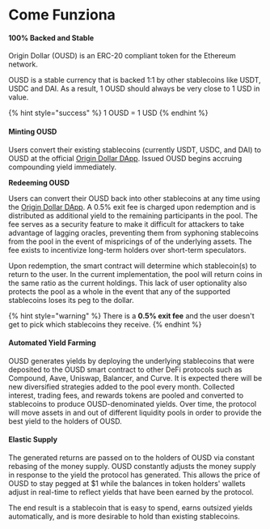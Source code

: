 # Come Funziona

#### 100% Backed and Stable

Origin Dollar \(OUSD\) is an ERC-20 compliant token for the Ethereum network.

OUSD is a stable currency that is backed 1:1 by other stablecoins like USDT, USDC and DAI. As a result, 1 OUSD should always be very close to 1 USD in value.

{% hint style="success" %}
1 OUSD = 1 USD
{% endhint %}

#### Minting OUSD

Users convert their existing stablecoins \(currently USDT, USDC, and DAI\) to OUSD at the official [Origin Dollar DApp](www.ousd.com). Issued OUSD begins accruing compounding yield immediately.

**Redeeming OUSD**

Users can convert their OUSD back into other stablecoins at any time using the [Origin Dollar DApp](www.ousd.com). A 0.5% exit fee is charged upon redemption and is distributed as additional yield to the remaining participants in the pool. The fee serves as a security feature to make it difficult for attackers to take advantage of lagging oracles, preventing them from syphoning stablecoins from the pool in the event of mispricings of of the underlying assets. The fee exists to incentivize long-term holders over short-term speculators.

Upon redemption, the smart contract will determine which stablecoin\(s\) to return to the user. In the current implementation, the pool will return coins in the same ratio as the current holdings. This lack of user optionality also protects the pool as a whole in the event that any of the supported stablecoins loses its peg to the dollar.

{% hint style="warning" %}
There is a **0.5% exit fee** and the user doesn't get to pick which stablecoins they receive.
{% endhint %}

#### A**utomated Yield Farming**

OUSD generates yields by deploying the underlying stablecoins that were deposited to the OUSD smart contract to other DeFi protocols such as Compound, Aave, Uniswap, Balancer, and Curve. It is expected there will be new diversified strategies added to the pool every month. Collected interest, trading fees, and rewards tokens are pooled and converted to stablecoins to produce OUSD-denominated yields. Over time, the protocol will move assets in and out of different liquidity pools in order to provide the best yield to the holders of OUSD.

#### **Elastic Supply**

The generated returns are passed on to the holders of OUSD via constant rebasing of the money supply. OUSD constantly adjusts the money supply in response to the yield the protocol has generated. This allows the price of OUSD to stay pegged at $1 while the balances in token holders' wallets adjust in real-time to reflect yields that have been earned by the protocol.

The end result is a stablecoin that is easy to spend, earns outsized yields automatically, and is more desirable to hold than existing stablecoins.

